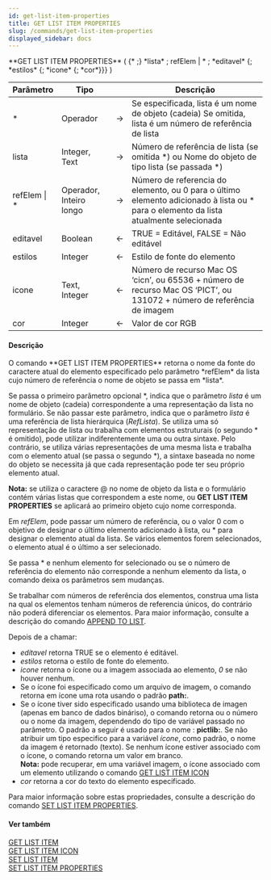 ```yaml
---
id: get-list-item-properties
title: GET LIST ITEM PROPERTIES
slug: /commands/get-list-item-properties
displayed_sidebar: docs
---
```


<!--REF #_command_.GET LIST ITEM PROPERTIES.Syntax-->**GET LIST ITEM PROPERTIES** ( {* ;} *lista* ; refElem | * ; *editavel* {; *estilos* {; *icone* {; *cor*}}} )<!-- END REF-->
<!--REF #_command_.GET LIST ITEM PROPERTIES.Params-->
| Parâmetro | Tipo |  | Descrição |
| --- | --- | --- | --- |
| * | Operador | &#8594;  | Se especificada, lista é um nome de objeto (cadeia) Se omitida, lista é um número de referência de lista |
| lista | Integer, Text | &#8594;  | Número de referência de lista (se omitida *) ou Nome do objeto de tipo lista (se passada *) |
| refElem &#124; * | Operador, Inteiro longo | &#8594;  | Número de referencia do elemento, ou 0 para o último elemento adicionado à lista ou * para o elemento da lista atualmente selecionada |
| editavel | Boolean | &#8592; | TRUE = Editável, FALSE = Não editável |
| estilos | Integer | &#8592; | Estilo de fonte do elemento |
| icone | Text, Integer | &#8592; | Número de recurso Mac OS ‘cicn’, ou 65536 + número de recurso Mac OS ‘PICT’, ou 131072 + número de referência de imagem |
| cor | Integer | &#8592; | Valor de cor RGB |

<!-- END REF-->

#### Descrição 

<!--REF #_command_.GET LIST ITEM PROPERTIES.Summary-->O comando **GET LIST ITEM PROPERTIES** retorna o nome da fonte do caractere atual do elemento especificado pelo parâmetro *refElem* da lista cujo número de referência o nome de objeto se passa em *lista*.<!-- END REF-->

Se passa o primeiro parâmetro opcional \*, indica que o parâmetro *lista* é um nome de objeto (cadeia) correspondente a uma representação da lista no formulário. Se não passar este parâmetro, indica que o parâmetro *lista* é uma referência de lista hierárquica (*RefLista*). Se utiliza uma só representação de lista ou trabalha com elementos estruturais (o segundo \* é omitido), pode utilizar indiferentemente uma ou outra sintaxe. Pelo contrário, se utiliza várias representações de uma mesma lista e trabalha com o elemento atual (se passa o segundo \*), a sintaxe baseada no nome do objeto se necessita já que cada representação pode ter seu próprio elemento atual.

**Nota:** se utiliza o caractere @ no nome de objeto da lista e o formulário contém várias listas que correspondem a este nome, ou **GET LIST ITEM PROPERTIES** se aplicará ao primeiro objeto cujo nome corresponda.

Em *refElem*, pode passar um número de referência, ou o valor 0 com o objetivo de designar o último elemento adicionado à lista, ou \* para designar o elemento atual da lista. Se vários elementos forem selecionados, o elemento atual é o último a ser selecionado.

Se passa \* e nenhum elemento for selecionado ou se o número de referência do elemento não corresponde a nenhum elemento da lista, o comando deixa os parâmetros sem mudanças.

Se trabalhar com números de referência dos elementos, construa uma lista na qual os elementos tenham números de referencia únicos, do contrário não poderá diferenciar os elementos. Para maior informação, consulte a descrição do comando [APPEND TO LIST](append-to-list.md).

Depois de a chamar:

* *editavel* retorna TRUE se o elemento é editável.
* *estilos* retorna o estilo de fonte do elemento.
* *icone* retorna o ícone ou a imagem associada ao elemento, *0* se não houver nenhum.
* Se o ícone foi especificado como um arquivo de imagem, o comando retorna em ícone uma rota usando o padrão **path:<filesystem path>**.
* Se o ícone tiver sido especificado usando uma biblioteca de imagen (apenas em banco de dados bináriso), o comando retorna ou o número ou o nome da imagem, dependendo do tipo de variável passado no parâmetro. O padrão a seguir é usado para o nome : **pictlib:<name>**. Se não atribuir um tipo especifico para a variável *ícone*, como padrão, o nome da imagem é retornado (texto). Se nenhum ícone estiver associado com o ícone, o comando retorna um valor em branco.  
**Nota:** pode recuperar, em uma variável imagem, o ícone associado com um elemento utilizando o comando [GET LIST ITEM ICON](get-list-item-icon.md)
* *cor* retorna a cor do texto do elemento especificado.

Para maior informação sobre estas propriedades, consulte a descrição do comando [SET LIST ITEM PROPERTIES](set-list-item-properties.md).

#### Ver também 

[GET LIST ITEM](get-list-item.md)  
[GET LIST ITEM ICON](get-list-item-icon.md)  
[SET LIST ITEM](set-list-item.md)  
[SET LIST ITEM PROPERTIES](set-list-item-properties.md)  